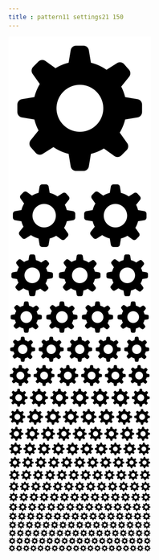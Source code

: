 ```yaml
---
title : pattern11 settings21 150
---
```

![pattern11_settings21_150.png](../img/pattern11_settings21_150.png)
